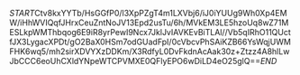 $START$Ctv8kxYYTb/HsGGfP0/l3XpPZgT4m1LXVbj6/iJ0iYUUg9Wh0Xp4EMW/iHhWVIQqfJHrxCeuZntNoJV13Epd2usTu/6h/MVkEM3LE5hzoUq8wZ71MESLkpWMThbqog6E9iR8yrPewI9Ncx7JklJvIAVKEvBiTLAl//Vb5qIRhO11QUctfJX3LygacXPDt/gO2BaX0HSm7odGUadFpI/0cVbcvPhSAiKZB66YsWqjUWMFHK6wq5/mh2sirXDVYXzDDKm/X3RdfyL0DvFkdnAcAak30z+Ztzz4A8hlLwJbCCC6eoUhCXldYNpeWTCPVMXE0QFlyEPO6wDiLD4eO25glQ==$END$